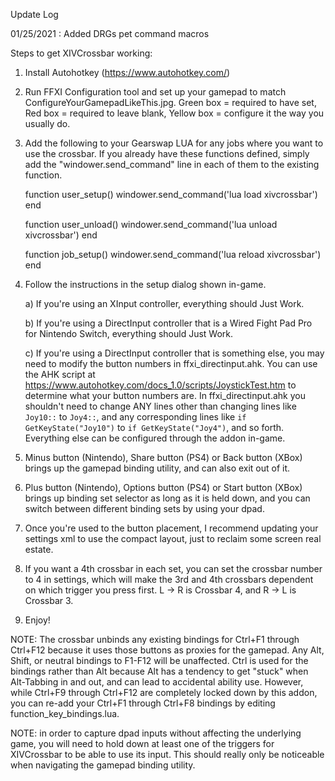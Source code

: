 Update Log

01/25/2021 : Added DRGs pet command macros



Steps to get XIVCrossbar working:

1) Install Autohotkey (https://www.autohotkey.com/)

2) Run FFXI Configuration tool and set up your gamepad to match ConfigureYourGamepadLikeThis.jpg. Green box = required to have set, Red box = required to leave blank, Yellow box = configure it the way you usually do.

3) Add the following to your Gearswap LUA for any jobs where you want to use the crossbar. If you already have these functions defined, simply add the "windower.send_command" line in each of them to the existing function.

    function user_setup()
        windower.send_command('lua load xivcrossbar')
    end

    function user_unload()
        windower.send_command('lua unload xivcrossbar')
    end

    function job_setup()
        windower.send_command('lua reload xivcrossbar')
    end

4) Follow the instructions in the setup dialog shown in-game.

    a) If you're using an XInput controller, everything should Just Work.

    b) If you're using a DirectInput controller that is a Wired Fight Pad Pro for Nintendo Switch, everything should Just Work.

    c) If you're using a DirectInput controller that is something else, you may need to modify the button numbers in ffxi_directinput.ahk. You can use the AHK script at https://www.autohotkey.com/docs_1.0/scripts/JoystickTest.htm to determine what your button numbers are. In ffxi_directinput.ahk you shouldn't need to change ANY lines other than changing lines like `Joy10::` to `Joy4::`, and any corresponding lines like `if GetKeyState("Joy10")` to `if GetKeyState("Joy4")`, and so forth. Everything else can be configured through the addon in-game.

5) Minus button (Nintendo), Share button (PS4) or Back button (XBox) brings up the gamepad binding utility, and can also exit out of it.

6) Plus button (Nintendo), Options button (PS4) or Start button (XBox) brings up binding set selector as long as it is held down, and you can switch between different binding sets by using your dpad.

7) Once you're used to the button placement, I recommend updating your settings xml to use the compact layout, just to reclaim some screen real estate.

8) If you want a 4th crossbar in each set, you can set the crossbar number to 4 in settings, which will make the 3rd and 4th crossbars dependent on which trigger you press first. L -> R is Crossbar 4, and R -> L is Crossbar 3.

9) Enjoy!

NOTE: The crossbar unbinds any existing bindings for Ctrl+F1 through Ctrl+F12 because it uses those buttons as proxies for the gamepad. Any Alt, Shift, or neutral bindings to F1-F12 will be unaffected. Ctrl is used for the bindings rather than Alt because Alt has a tendency to get "stuck" when Alt-Tabbing in and out, and can lead to accidental ability use. However, while Ctrl+F9 through Ctrl+F12 are completely locked down by this addon, you can re-add your Ctrl+F1 through Ctrl+F8 bindings by editing function_key_bindings.lua.

NOTE: in order to capture dpad inputs without affecting the underlying game, you will need to hold down at least one of the triggers for XIVCrossbar to be able to use its input. This should really only be noticeable when navigating the gamepad binding utility.
